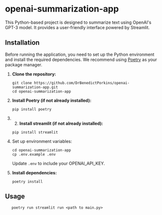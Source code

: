 # openai-summarization-app

This Python-based project is designed to summarize text using OpenAI's GPT-3 model. It provides a user-friendly interface powered by Streamlit.

## Installation

Before running the application, you need to set up the Python environment and install the required dependencies. 
We recommend using [Poetry](https://python-poetry.org/) as your package manager.

1. **Clone the repository:**

   ```shell
   git clone https://github.com/DrBenedictPorkins/openai-summarization-app.git
   cd openai-summarization-app

2. **Install Poetry (if not already installed):**

    ```shell
    pip install poetry
3. 2. **Install streamlit (if not already installed):**

    ```shell
    pip install streamlit  
4. Set up environment variables:

    ```shell
    cd openai-summarization-app
    cp .env.example .env
    ```
    Update `.env` to include your OPENAI_API_KEY.
5. **Install dependencies:**

    ```shell
    poetry install

## Usage
```shell
   poetry run streamlit run <path to main.py>
```